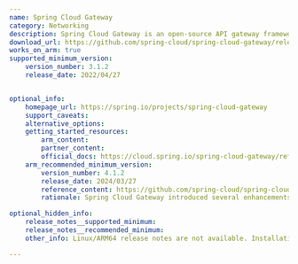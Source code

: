 ```yaml
---
name: Spring Cloud Gateway
category: Networking
description: Spring Cloud Gateway is an open-source API gateway framework, part of the broader Spring Cloud ecosystem. It provides a simple, scalable solution for routing and filtering requests in microservice architectures.
download_url: https://github.com/spring-cloud/spring-cloud-gateway/releases
works_on_arm: true
supported_minimum_version:
    version_number: 3.1.2
    release_date: 2022/04/27


optional_info:
    homepage_url: https://spring.io/projects/spring-cloud-gateway
    support_caveats:
    alternative_options:
    getting_started_resources:
        arm_content:
        partner_content:
        official_docs: https://cloud.spring.io/spring-cloud-gateway/reference/html/
    arm_recommended_minimum_version:
        version_number: 4.1.2
        release_date: 2024/03/27
        reference_content: https://github.com/spring-cloud/spring-cloud-gateway/releases/tag/v4.1.2
        rationale: Spring Cloud Gateway introduced several enhancements in this version, including the ability to disable filters and headers via properties, support for @Order in global and gateway filters, and improvements to filter configuration using the Java DSL. It added AOT support for Gateway MVC and updated the dashboard to Grafana 9.x. Other highlights include enabling random-aware WeightCalculatorWebFilter, public access to key constants, and a new Mono-returning method for better reactive handling.

optional_hidden_info:
    release_notes__supported_minimum:
    release_notes__recommended_minimum:
    other_info: Linux/ARM64 release notes are not available. Installation and testing are done via the [tar archive](https://github.com/spring-cloud/spring-cloud-gateway/releases/tag/v3.1.2).

---
```


